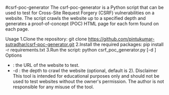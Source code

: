 #csrf-poc-generator
The csrf-poc-generator is a Python script that can be used to test for Cross-Site Request Forgery (CSRF) vulnerabilities on a website. The script crawls the website up to a specified depth and generates a proof-of-concept (POC) HTML page for each form found on each page.

Usage
1.Clone the repository: git clone https://github.com/pintukumar-sutradhar/csrf-poc-generator.git
2.Install the required packages: pip install -r requirements.txt
3.Run the script: python csrf_poc_generator.py <url> [-d <depth>]
Options
* <url>: the URL of the website to test.
* -d <depth>: the depth to crawl the website (optional, default is 2).
Disclaimer
This tool is intended for educational purposes only and should not be used to test websites without the owner's permission. The author is not responsible for any misuse of the tool.
